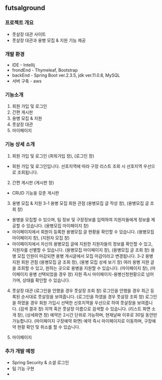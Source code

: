 ## futsalground   
### 프로젝트 개요
- 풋살장 대관 사이트
- 풋살장 대관과 용병 모집 & 지원 기능 제공           


### 개발 환경
 * IDE - Intellij
 * frondEnd - Thymeleaf, Bootstrap
 * backEnd - Spring Boot ver.2.3.5, jdk ver.11.0.8, MySQL
 * 서버 구축 - aws
 
### 기능소개
1. 회원 가입 및 로그인
2. 간편 게시판
3. 용병 모집 & 지원
4. 풋살장 대관
5. 마이페이지

### 기능 상세 소개
1. 회원 가입 및 로그인
(회워가입 창), (로그인 창)
 - 회원 가입 및 로그인입니다. 선호지역에 따라 구장 리스트 조회 시 선호지역 우선으로 조회됩니다.

2. 간편 게시판
(게시판 창)
 - CRUD 기능을 갖춘 게시판
 
3. 용병 모집 & 지원
3-1 용병 모집 회원 관점
(용병모집 글 작성 창), (용병모집 글 조회 창)
 - 용병을 모집할 수 있으며, 팀 정보 및 구장정보를 입력하여 지원자들에게 정보를 제공할 수 있습니다.
 (용병모집 마이페이지 창)
 - 마이페이지에서 회원이 등록한 용병모집 글 현황을 확인할 수 있습니다.
 (용병모집 마이페이지 창), (지원자 모집 창)
 - 마이페이지에서 자신의 용병모집 글에 지원한 지원자들의 정보를 확인할 수 있고, 지원자를 선별할 수 있습니다.
 (용병모집 마이페이지 창), (용병모집 글 조회 창)
 용병 모집 인원이 마감되면 용병 게시글에서 모집 마감이라고 변경됩니다.
 3-2 용병 지원 회원 관점
 (용병모집 글 조회 창), (용병 모집 상세 보기 창)
 여러 용병 지원 글을 조회할 수 있고, 원하는 곳으로 용병을 지원할 수 있습니다.
 (마이페이지 창), (마이페이지 용병 선택되었을 경우 창)
 지원 즉시 마이페이지-용병신청현황으로 넘어가며, 상태를 확인할 수 있습니다.
 
 4. 풋살장 대관
 (로그인을 안했을 경우 풋살장 조회 창)
 로그인을 안했을 경우 최근 등록된 순서대로 풋살장을 보여줍니다.
 (로그인을 하였을 경우 풋살장 조회 창)
 로그인을 하였을 경우 회원 가입시 선택한 선호지역을 우선으로 하여 풋살장을 보여줍니다.
 (검색 결과 창)
 지역 혹은 풋살장 이름으로 검색할 수 있습니다.
 (리스트 화면 소개 창), (상세화면 창)
 예약은 2시간 단위로 가능하며, 현재날짜 이후로 30일 동안만 가능합니다.
 (마이페이지 구장예약 화면)
 예약 즉시 마이페이지로 이동하며, 구장예약 현황 확인 및 취소를 할 수 있습니다. 
 
 5. 마이페이지

### 추가 개발 예정
 - Spring Security & 소셜 로그인
 - 팀 기능 구현
 - 
